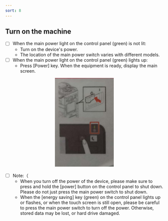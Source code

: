 ```yaml
---
sort: 8
---
```

## **Turn on the machine**
- [ ] When the main power light on the control panel (green) is not lit:
    - Turn on the device's power.
    - The location of the main power switch varies with different models.
- [ ] When the main power light on the control panel (green) lights up:
    - Press [Power] key. When the equipment is ready, display the main screen.
<div align=center><img src="https://github.com/LttGenius/seuwx-print.github.io/blob/main/images/mobile_device_15.png?raw=true"></div>

- [ ] Note:（
    -  When you turn off the power of the device, please make sure to press and hold the [power] button on the control panel to shut down. Please do not just press the main power switch to shut down.
    - When the [energy saving] key (green) on the control panel lights up or flashes, or when the touch screen is still open, please be careful to press the main power switch to turn off the power. Otherwise, stored data may be lost, or hard drive damaged.
